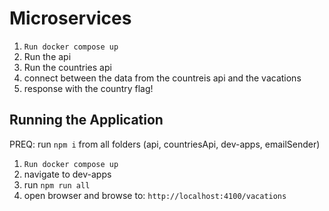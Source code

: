 # Microservices

1. `Run docker compose up`
2. Run the api
3. Run the countries api
4. connect between the data from the countreis api and the vacations
5. response with the country flag!

## Running the Application

PREQ: run `npm i` from all folders (api, countriesApi, dev-apps, emailSender)

1. `Run docker compose up`
2. navigate to dev-apps
3. run `npm run all`
4. open browser and browse to: `http://localhost:4100/vacations`
